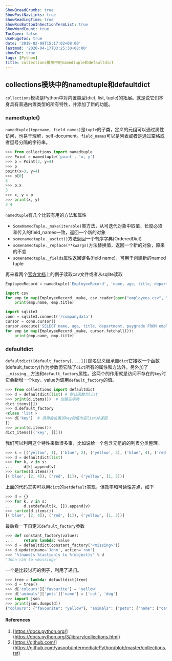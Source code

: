 ```yaml
---
ShowBreadCrumbs: true
ShowPostNavLinks: true
ShowReadingTime: true
ShowRssButtonInSectionTermList: true
ShowWordCount: true
TocOpen: false
UseHugoToc: true
date: '2018-02-09T15:17:02+08:00'
lastmod: '2020-04-17T03:25:30+08:00'
showToc: true
tags: [Python]
title: collections模块中的namedtuple和defaultdict
---
```


## collections模块中的namedtuple和defaultdict

`collections`模块是Python中对内置类型(dict, list, tuple)的拓展。就是说它们本身具有普通内置类型的所有特性，并添加了新的功能。

### namedtuple()

`namedtuple(typename, field_names)`是`tuple`的子类，定义的元组可以通过属性访问，也易于理解，self-document。`field_names`可以是列表或者是通过空格或者逗号分隔的字符串。

```python
>>> from collections import namedtuple
>>> Point = namedtuple('point', 'x, y')
>>> p = Point(3, y=4)
>>> p
point(x=3, y=4)
>>> p[0]
3
>>> p.x
3
>>> x, y = p
>>> print(x, y)
3 4
```

`namedtuple`有几个比较有用的方法和属性

- `SomeNamedTuple._make(iterable)`类方法，从可迭代对象中取值，长度必须和传入的field_names一致，返回一个新的对象
- `somenamedtuple._asdict()`方法返回一个有序字典(OrderedDict)
- `somenamedtuple._replace(**kwargs)`方法替换值，返回一个新的对象，原来的不变
- `somenamedtuple._fields`属性返回键名(field name)，可用于创建新的named tuple

再来看两个[官方文档](https://docs.python.org/3/library/collections.html#collections.namedtuple)上的例子读取csv文件或者从sqlite读取

```python
EmployeeRecord = namedtuple('EmployeeRecord', 'name, age, title, department, paygrade')

import csv
for emp in map(EmployeeRecord._make, csv.reader(open("employees.csv", "rb"))):
    print(emp.name, emp.title)

import sqlite3
conn = sqlite3.connect('/companydata')
cursor = conn.cursor()
cursor.execute('SELECT name, age, title, department, paygrade FROM employees')
for emp in map(EmployeeRecord._make, cursor.fetchall()):
    print(emp.name, emp.title)
```

### defaultdict

`defaultdict([default_factory[,...]])`顾名思义继承自`dict`它接收一个函数(default_factory)作为参数但它除了`dict`所有的属性和方法外，另外加了`__missing__`方法和`default_factory`属性。这两个的作用就是访问不存在的`key`时它会新增一个key，value为调用`default_factory`的值。

```python
>>> from collections import defaultdict
>>> d = defaultdict(list) # 默认函数为list
>>> print(d.items())  # 创建空字典
dict_items([])
>>> d.default_factory
<class 'list'>
>>> d['key']  # 调用会设置该key的值为空list并返回
[]
>>> print(d.items())
dict_items([('key', [])])
```

我们可以利用这个特性来做很多事，比如说给一个包含元组的的列表分类整理。

```python
>>> s = [('yellow', 1), ('blue', 2), ('yellow', 3), ('blue', 4), ('red', 1)]
>>> d = defaultdict(list)
>>> for k, v in s:
...     d[k].append(v)
>>> sorted(d.items())
[('blue', [2, 4]), ('red', [1]), ('yellow', [1, 3])]
```

上面的代码其实可以用`dict`的`setdefault`实现，但效率和可读性差点，如下

```python
>>> d = {}
>>> for k, v in s:
...     d.setdefault(k, []).append(v)
>>> sorted(d.items())
[('blue', [2, 4]), ('red', [1]), ('yellow', [1, 3])]
```

最后看一下自定义`default_factory`参数

```python
>>> def constant_factory(value):
...     return lambda: value
>>> d = defaultdict(constant_factory('<missing>'))
>>> d.update(name='John', action='ran')
>>> '%(name)s %(action)s to %(object)s' % d
'John ran to <missing>'
```

一个是比较讨巧的例子，利用了递归。

```python
>>> tree = lambda: defaultdict(tree)
>>> d = tree()
>>> d['colours']['favourite'] = 'yellow'
>>> d['animals']['pets']['name'] = ['cat', 'dog']
>>> import json
>>> print(json.dumps(d))
{"colours": {"favourite": "yellow"}, "animals": {"pets": {"name": ["cat", "dog"]}}}
```

#### References

1. [https://docs.python.org/](https://docs.python.org/3/library/collections.html)
2. [https://github.com/](https://github.com/yasoob/intermediatePython/blob/master/collections.rst)

